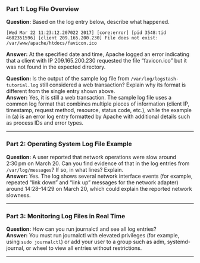 ### Part 1: Log File Overview

**Question:** Based on the log entry below, describe what happened.  
```
[Wed Mar 22 11:23:12.207022 2017] [core:error] [pid 3548:tid 4682351596] [client 209.165.200.230] File does not exist: /var/www/apache/htdocs/favicon.ico
```  
**Answer:** At the specified date and time, Apache logged an error indicating that a client with IP 209.165.200.230 requested the file “favicon.ico” but it was not found in the expected directory.

**Question:** Is the output of the sample log file from `/var/log/logstash-tutorial.log` still considered a web transaction? Explain why its format is different from the single entry shown above.  
**Answer:** Yes, it is still a web transaction. The sample log file uses a common log format that combines multiple pieces of information (client IP, timestamp, request method, resource, status code, etc.), while the example in (a) is an error log entry formatted by Apache with additional details such as process IDs and error types.

---

### Part 2: Operating System Log File Example

**Question:** A user reported that network operations were slow around 2:30 pm on March 20. Can you find evidence of that in the log entries from `/var/log/messages`? If so, in what lines? Explain.  
**Answer:** Yes. The log shows several network interface events (for example, repeated “link down” and “link up” messages for the network adapter) around 14:28–14:29 on March 20, which could explain the reported network slowness.

---

### Part 3: Monitoring Log Files in Real Time

**Question:** How can you run journalctl and see all log entries?  
**Answer:** You must run journalctl with elevated privileges (for example, using `sudo journalctl`) or add your user to a group such as adm, systemd-journal, or wheel to view all entries without restrictions.

---
